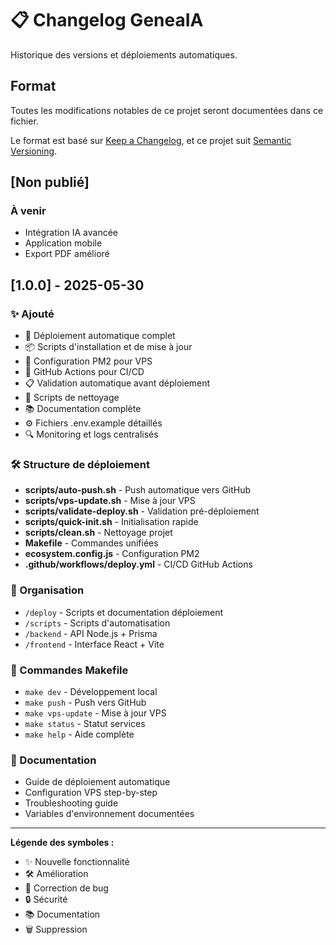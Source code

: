 # 📋 Changelog GeneaIA

Historique des versions et déploiements automatiques.

## Format

Toutes les modifications notables de ce projet seront documentées dans ce fichier.

Le format est basé sur [Keep a Changelog](https://keepachangelog.com/fr/1.0.0/),
et ce projet suit [Semantic Versioning](https://semver.org/spec/v2.0.0.html).

## [Non publié]

### À venir
- Intégration IA avancée
- Application mobile
- Export PDF amélioré

## [1.0.0] - 2025-05-30

### ✨ Ajouté
- 🚀 Déploiement automatique complet
- 📦 Scripts d'installation et de mise à jour
- 🔧 Configuration PM2 pour VPS
- 🤖 GitHub Actions pour CI/CD
- 📋 Validation automatique avant déploiement
- 🧹 Scripts de nettoyage
- 📚 Documentation complète
- ⚙️ Fichiers .env.example détaillés
- 🔍 Monitoring et logs centralisés

### 🛠️ Structure de déploiement
- **scripts/auto-push.sh** - Push automatique vers GitHub
- **scripts/vps-update.sh** - Mise à jour VPS
- **scripts/validate-deploy.sh** - Validation pré-déploiement
- **scripts/quick-init.sh** - Initialisation rapide
- **scripts/clean.sh** - Nettoyage projet
- **Makefile** - Commandes unifiées
- **ecosystem.config.js** - Configuration PM2
- **.github/workflows/deploy.yml** - CI/CD GitHub Actions

### 📁 Organisation
- `/deploy` - Scripts et documentation déploiement
- `/scripts` - Scripts d'automatisation
- `/backend` - API Node.js + Prisma
- `/frontend` - Interface React + Vite

### 🔧 Commandes Makefile
- `make dev` - Développement local
- `make push` - Push vers GitHub
- `make vps-update` - Mise à jour VPS
- `make status` - Statut services
- `make help` - Aide complète

### 📖 Documentation
- Guide de déploiement automatique
- Configuration VPS step-by-step
- Troubleshooting guide
- Variables d'environnement documentées

---

**Légende des symboles :**
- ✨ Nouvelle fonctionnalité
- 🛠️ Amélioration
- 🐛 Correction de bug
- 🔒 Sécurité
- 📚 Documentation
- 🗑️ Suppression